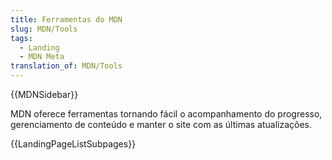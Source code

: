 ```yaml
---
title: Ferramentas do MDN
slug: MDN/Tools
tags:
  - Landing
  - MDN Meta
translation_of: MDN/Tools
---
```

{{MDNSidebar}}

MDN oferece ferramentas tornando fácil o acompanhamento do progresso, gerenciamento de conteúdo e manter o site com as últimas atualizações.

{{LandingPageListSubpages}}
